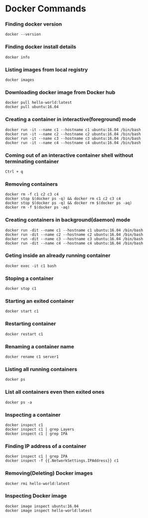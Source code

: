 # Docker Commands

### Finding docker version
```
docker --version
```

### Finding docker install details
```
docker info
```

### Listing images from local registry
```
docker images
```

### Downloading docker image from Docker hub
```
docker pull hello-world:latest
docker pull ubuntu:16.04
```

### Creating a container in interactive(foreground) mode
```
docker run -it --name c1 --hostname c1 ubuntu:16.04 /bin/bash
docker run -it --name c2 --hostname c2 ubuntu:16.04 /bin/bash
docker run -it --name c3 --hostname c3 ubuntu:16.04 /bin/bash
docker run -it --name c4 --hostname c4 ubuntu:16.04 /bin/bash
```

### Coming out of an interactive container shell without terminating container
```
Ctrl + q
```

### Removing containers
```
docker rm -f c1 c2 c3 c4
docker stop $(docker ps -q) && docker rm c1 c2 c3 c4
docker stop $(docker ps -q) && docker rm $(docker ps -aq)
docker rm -f $(docker ps -aq)
```

### Creating containers in background(daemon) mode
```
docker run -dit --name c1 --hostname c1 ubuntu:16.04 /bin/bash
docker run -dit --name c2 --hostname c2 ubuntu:16.04 /bin/bash
docker run -dit --name c3 --hostname c3 ubuntu:16.04 /bin/bash
docker run -dit --name c4 --hostname c4 ubuntu:16.04 /bin/bash
```

### Geting inside an already running container
```
docker exec -it c1 bash
```

### Stoping a container
```
docker stop c1
```

### Starting an exited container
```
docker start c1
```

### Restarting container
```
docker restart c1
```
### Renaming a container name
```
docker rename c1 server1
```
### Listing all running containers
```
docker ps
```
### List all containers even then exited ones
```
docker ps -a
```

### Inspecting a container
```
docker inspect c1
docker inspect c1 | grep Layers
docker inspect c1 | grep IPA
```

### Finding IP address of a container
```
docker inspect c1 | grep IPA
docker inspect -f {{.NetworkSettings.IPAddress}} c1
```

### Removing(Deleting) Docker images
```
docker rmi hello-world:latest
```

### Inspecting Docker image
```
docker image inspect ubuntu:16.04
docker image inspect hello-world:latest
```

